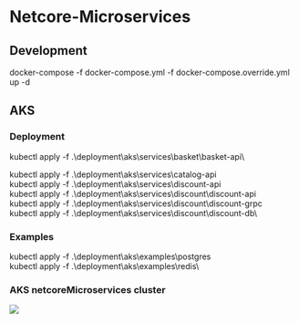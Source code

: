 # Netcore-Microservices

## Development

docker-compose -f docker-compose.yml -f docker-compose.override.yml up -d

## AKS

### Deployment

kubectl apply -f .\deployment\aks\services\basket\basket-api\

kubectl apply -f .\deployment\aks\services\catalog-api\
kubectl apply -f .\deployment\aks\services\discount-api\
kubectl apply -f .\deployment\aks\services\discount\discount-api\
kubectl apply -f .\deployment\aks\services\discount\discount-grpc\
kubectl apply -f .\deployment\aks\services\discount\discount-db\

### Examples

kubectl apply -f .\deployment\aks\examples\postgres\
kubectl apply -f .\deployment\aks\examples\redis\


### AKS netcoreMicroservices cluster

<img src="https://github.com/patrikduch/netcore-microservices/blob/master/azure/images/azure-eks.PNG?raw=true" />
